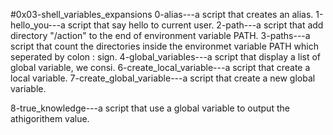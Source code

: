 #0x03-shell_variables_expansions
0-alias---a script that creates an alias.
1-hello_you---a script that say hello to current user.
2-path---a script that add directory "/action" to the end of environment variable PATH.
3-paths---a script that count the directories inside the environmet variable PATH which seperated by colon : sign.
4-global_variables---a script that display a list of global variable, we consi.
6-create_local_variable---a script that create a local variable.
7-create_global_variable---a script that create a new global variable.

8-true_knowledge---a script that use a global variable to output the athigorithem value.
